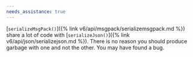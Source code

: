 ```yaml
---
needs_assistance: true
---
```


[`serializeMsgPack()`]({% link v6/api/msgpack/serializemsgpack.md %}) share a lot of code with [`serializeJson()`]({% link v6/api/json/serializejson.md %}). There is no reason you should produce garbage with one and not the other. You may have found a bug.